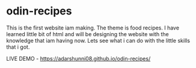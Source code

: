 # odin-recipes
This is the first website iam making. The theme is food recipes. I have learned little bit of html and will be designing the website with the knowledge that iam having now. Lets see what i can do with the little skills that i got. 

LIVE DEMO - https://adarshunni08.github.io/odin-recipes/
